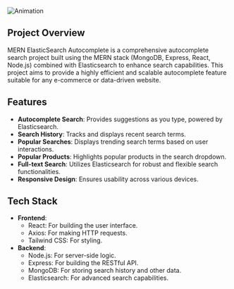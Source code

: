 ![Animation](https://github.com/user-attachments/assets/9770d279-b77e-47df-913d-207bea897b52)

## Project Overview

MERN ElasticSearch Autocomplete is a comprehensive autocomplete search project built using the MERN stack (MongoDB, Express, React, Node.js) combined with Elasticsearch to enhance search capabilities. This project aims to provide a highly efficient and scalable autocomplete feature suitable for any e-commerce or data-driven website.

## Features

- **Autocomplete Search**: Provides suggestions as you type, powered by Elasticsearch.
- **Search History**: Tracks and displays recent search terms.
- **Popular Searches**: Displays trending search terms based on user interactions.
- **Popular Products**: Highlights popular products in the search dropdown.
- **Full-text Search**: Utilizes Elasticsearch for robust and flexible search functionalities.
- **Responsive Design**: Ensures usability across various devices.

## Tech Stack

- **Frontend**:
  - React: For building the user interface.
  - Axios: For making HTTP requests.
  - Tailwind CSS: For styling.
- **Backend**:
  - Node.js: For server-side logic.
  - Express: For building the RESTful API.
  - MongoDB: For storing search history and other data.
  - Elasticsearch: For advanced search capabilities.